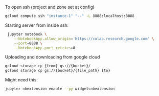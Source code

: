 To open ssh (project and zone set at config)
```bash
gcloud compute ssh "instance-1" "--" -L 8888:localhost:8888
```

Starting server from inside ssh:
```bash
 jupyter notebook \
    --NotebookApp.allow_origin='https://colab.research.google.com' \
    --port=8888 \
    --NotebookApp.port_retries=0
```

Uploading and downloading from google cloud
```bash
gcloud storage cp {from} gs://{bucket}/
gcloud storage cp gs://{bucket}/{file_path} {to}
```

Might need this:
```bash
jupyter nbextension enable --py widgetsnbextension
```